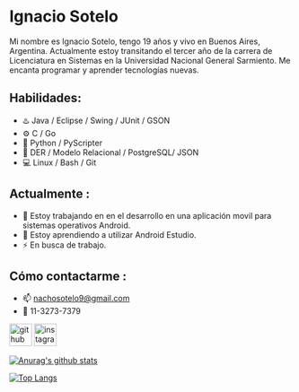 # Ignacio Sotelo

Mi nombre es Ignacio Sotelo, tengo 19 años y vivo en Buenos Aires, Argentina.  Actualmente estoy transitando el tercer año de la carrera de Licenciatura en Sistemas en la Universidad Nacional General Sarmiento.  Me encanta programar y aprender tecnologías nuevas.

## Habilidades: 

* ♨️ Java / Eclipse / Swing / JUnit / GSON
* ⚙ C / Go
* 🐍 Python / PyScripter
* 💾 DER / Modelo Relacional / PostgreSQL/ JSON 
* 💻 Linux / Bash / Git

## Actualmente :

- 🔭 Estoy trabajando en en el desarrollo en una aplicación movil para sistemas operativos Android.  
- 🌱 Estoy aprendiendo a utilizar Android Estudio. 
- ⚡ En busca de trabajo. 

## Cómo contactarme : 

- 📫 nachosotelo9@gmail.com 
- 📱 11-3273-7379


[<img src='https://cdn.jsdelivr.net/npm/simple-icons@3.0.1/icons/github.svg' alt='github' height='40'>](https://github.com/Ignacionahuelsotelo)  [<img src='https://cdn.jsdelivr.net/npm/simple-icons@3.0.1/icons/instagram.svg' alt='instagram' height='40'>](https://www.instagram.com/nacho_sotelo01/)

  

[![Anurag's github stats](https://github-readme-stats.vercel.app/api?username=Ignacionahuelsotelo)](https://github.com/Ignacionahuelsotelo/github-readme-stats)

[![Top Langs](https://github-readme-stats.vercel.app/api/top-langs/?username=Ignacionahuelsotelo&layout=compact)](https://github.com/Ignacionahuelsotelo/github-readme-stats)





